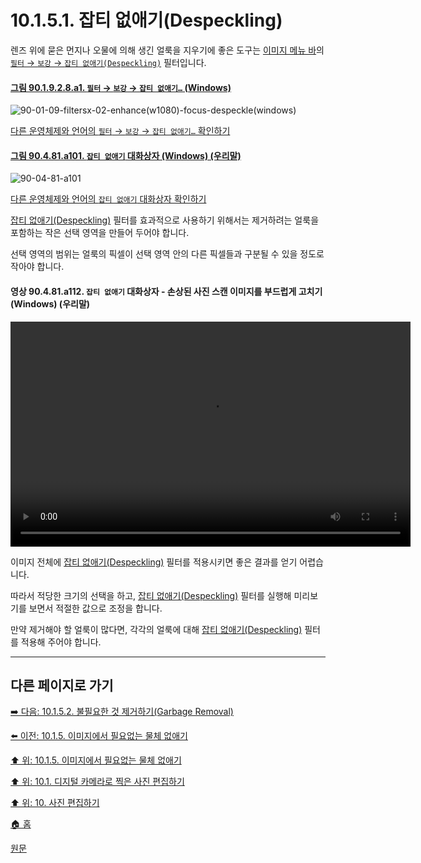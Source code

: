 # 10.1.5.1. 잡티 없애기(Despeckling)
렌즈 위에 묻은 먼지나 오물에 의해 생긴 얼룩을 지우기에 좋은 도구는 [이미지 메뉴 바](./19-glossaryx-image_menu_bar.md)의 [`필터` → `보강` → `잡티 없애기(Despeckling)`](./17-04-09-despeckle.md) 필터입니다.

<a id="90-01-09-02-08-a1"></a>

#### [그림 90.1.9.2.8.a1. `필터` → `보강` → `잡티 없애기…` (Windows)](./90-01-09-02-08-despeckle.md#90-01-09-02-08-a1)
![90-01-09-filtersx-02-enhance(w1080)-focus-despeckle(windows)](https://github.com/wonder13662/gimp/assets/15767104/12f92e0b-47e4-4620-aee8-7efa050f1829)

[다른 운영체제와 언어의 `필터` → `보강` → `잡티 없애기…` 확인하기](./90-01-09-02-08-despeckle.md#90-01-09-02-08-a2)

<a id="90-04-81-a101"></a>

#### [그림 90.4.81.a101. `잡티 없애기` 대화상자 (Windows) (우리말)](./90-04-0081-despeckle.md#90-04-81-a101)
![90-04-81-a101](https://github.com/wonder13662/gimp/assets/15767104/18fe823c-197d-4c19-b900-bac592aad42d)

[다른 운영체제와 언어의 `잡티 없애기` 대화상자 확인하기](./90-04-0081-despeckle.md#90-04-81-a102)

[잡티 없애기(Despeckling)](./17-04-09-despeckle.md) 필터를 효과적으로 사용하기 위해서는 제거하려는 얼룩을 포함하는 작은 선택 영역을 만들어 두어야 합니다.

선택 영역의 범위는 얼룩의 픽셀이 선택 영역 안의 다른 픽셀들과 구분될 수 있을 정도로 작아야 합니다. 

<a id="90-04-81-a112"></a>

#### 영상 90.4.81.a112. `잡티 없애기` 대화상자 - 손상된 사진 스캔 이미지를 부드럽게 고치기 (Windows) (우리말)
<video controls="controls" width="640" height="360" src="https://github.com/wonder13662/gimp/assets/15767104/cf7c7c55-b386-4577-a2c3-c9f8eb9a7e29"></video>

이미지 전체에 [잡티 없애기(Despeckling)](./17-04-09-despeckle.md) 필터를 적용시키면 좋은 결과를 얻기 어렵습니다.

따라서 적당한 크기의 선택을 하고, [잡티 없애기(Despeckling)](./17-04-09-despeckle.md) 필터를 실행해 미리보기를 보면서 적절한 값으로 조정을 합니다.

만약 제거해야 할 얼룩이 많다면, 각각의 얼룩에 대해 [잡티 없애기(Despeckling)](./17-04-09-despeckle.md) 필터를 적용해 주어야 합니다.

***

## 다른 페이지로 가기

[➡️ 다음: 10.1.5.2. 불필요한 것 제거하기(Garbage Removal)](./10-01-05-02-00-garbage_removal.md)

[⬅️ 이전: 10.1.5. 이미지에서 필요없는 물체 없애기](./10-01-05-00-removing_unwanted_objects_from_an_image.md)

[⬆️ 위: 10.1.5. 이미지에서 필요없는 물체 없애기](./10-01-05-00-removing_unwanted_objects_from_an_image.md)

[⬆️ 위: 10.1. 디지털 카메라로 찍은 사진 편집하기](./10-01-00-working-with-digital-camera-photos.md)

[⬆️ 위: 10. 사진 편집하기](./10-00-enhancing-photographs.md)

[🏠 홈](./00-home.md)

[원문](https://docs.gimp.org/2.10/ko/gimp-imaging-photos.html#gimp-using-photography-despeckling)

